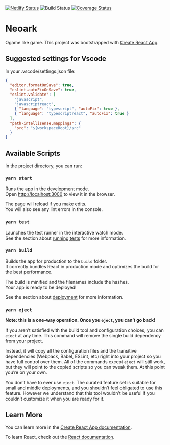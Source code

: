[![Netlify Status](https://api.netlify.com/api/v1/badges/33ac0f83-c2a7-497e-a7aa-b29d02600999/deploy-status)](https://app.netlify.com/sites/upbeat-bhabha-131a24/deploys)
![Build Status](https://github.com/romainbellande/neoark/workflows/Node%20CI/badge.svg?branch=master)
[![Coverage Status](https://coveralls.io/repos/github/romainbellande/neoark/badge.svg?branch=feat/storybook)](https://coveralls.io/github/romainbellande/neoark?branch=master)

# Neoark

Ogame like game.
This project was bootstrapped with [Create React App](https://github.com/facebook/create-react-app).

## Suggested settings for Vscode

In your .vscode/settings.json file:

```json
{
  "editor.formatOnSave": true,
  "eslint.autoFixOnSave": true,
  "eslint.validate": [
    "javascript",
    "javascriptreact",
    { "language": "typescript", "autoFix": true },
    { "language": "typescriptreact", "autoFix": true }
  ],
  "path-intellisense.mappings": {
    "src": "${workspaceRoot}/src"
  }
}
```

## Available Scripts

In the project directory, you can run:

### `yarn start`

Runs the app in the development mode.<br />
Open [http://localhost:3000](http://localhost:3000) to view it in the browser.

The page will reload if you make edits.<br />
You will also see any lint errors in the console.

### `yarn test`

Launches the test runner in the interactive watch mode.<br />
See the section about [running tests](https://facebook.github.io/create-react-app/docs/running-tests) for more information.

### `yarn build`

Builds the app for production to the `build` folder.<br />
It correctly bundles React in production mode and optimizes the build for the best performance.

The build is minified and the filenames include the hashes.<br />
Your app is ready to be deployed!

See the section about [deployment](https://facebook.github.io/create-react-app/docs/deployment) for more information.

### `yarn eject`

**Note: this is a one-way operation. Once you `eject`, you can’t go back!**

If you aren’t satisfied with the build tool and configuration choices, you can `eject` at any time. This command will remove the single build dependency from your project.

Instead, it will copy all the configuration files and the transitive dependencies (Webpack, Babel, ESLint, etc) right into your project so you have full control over them. All of the commands except `eject` will still work, but they will point to the copied scripts so you can tweak them. At this point you’re on your own.

You don’t have to ever use `eject`. The curated feature set is suitable for small and middle deployments, and you shouldn’t feel obligated to use this feature. However we understand that this tool wouldn’t be useful if you couldn’t customize it when you are ready for it.

## Learn More

You can learn more in the [Create React App documentation](https://facebook.github.io/create-react-app/docs/getting-started).

To learn React, check out the [React documentation](https://reactjs.org/).
